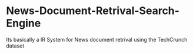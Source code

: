 # News-Document-Retrival-Search-Engine
Its basically a IR System for News document retrival using the TechCrunch dataset
